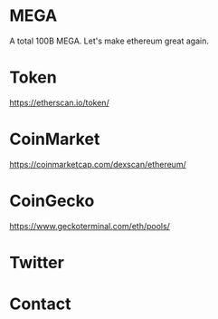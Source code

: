 # MEGA
A total 100B MEGA. Let's make ethereum great again.

# Token
https://etherscan.io/token/

# CoinMarket
https://coinmarketcap.com/dexscan/ethereum/

# CoinGecko
https://www.geckoterminal.com/eth/pools/

# Twitter


# Contact

